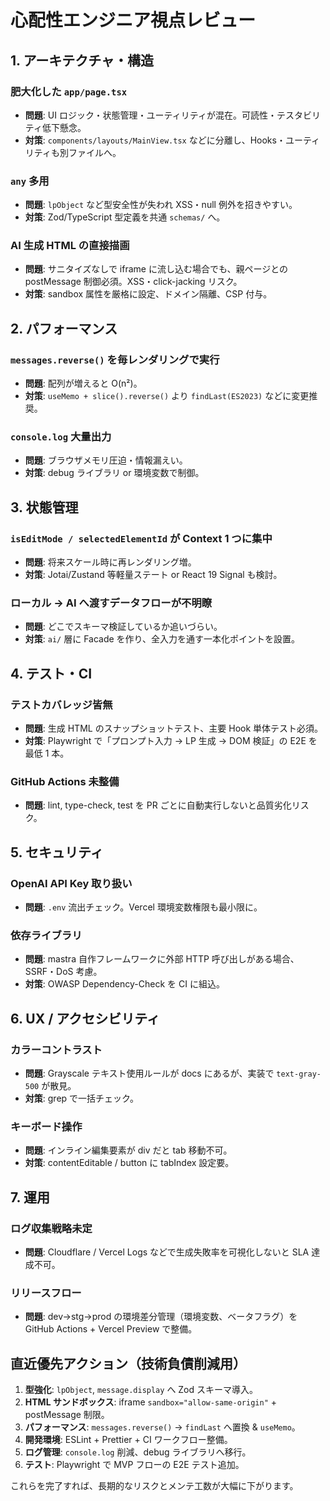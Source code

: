 # 心配性エンジニア視点レビュー

## 1. アーキテクチャ・構造

### 肥大化した `app/page.tsx`
- **問題**: UI ロジック・状態管理・ユーティリティが混在。可読性・テスタビリティ低下懸念。
- **対策**: `components/layouts/MainView.tsx` などに分離し、Hooks・ユーティリティも別ファイルへ。

### `any` 多用
- **問題**: `lpObject` など型安全性が失われ XSS・null 例外を招きやすい。
- **対策**: Zod/TypeScript 型定義を共通 `schemas/` へ。

### AI 生成 HTML の直接描画
- **問題**: サニタイズなしで iframe に流し込む場合でも、親ページとの postMessage 制御必須。XSS・click-jacking リスク。
- **対策**: sandbox 属性を厳格に設定、ドメイン隔離、CSP 付与。

## 2. パフォーマンス

### `messages.reverse()` を毎レンダリングで実行
- **問題**: 配列が増えると O(n²)。
- **対策**: `useMemo + slice().reverse()` より `findLast(ES2023)` などに変更推奨。

### `console.log` 大量出力
- **問題**: ブラウザメモリ圧迫・情報漏えい。
- **対策**: debug ライブラリ or 環境変数で制御。

## 3. 状態管理

### `isEditMode / selectedElementId` が Context 1 つに集中
- **問題**: 将来スケール時に再レンダリング増。
- **対策**: Jotai/Zustand 等軽量ステート or React 19 Signal も検討。

### ローカル → AI へ渡すデータフローが不明瞭
- **問題**: どこでスキーマ検証しているか追いづらい。
- **対策**: `ai/` 層に Facade を作り、全入力を通す一本化ポイントを設置。

## 4. テスト・CI

### テストカバレッジ皆無
- **問題**: 生成 HTML のスナップショットテスト、主要 Hook 単体テスト必須。
- **対策**: Playwright で「プロンプト入力 → LP 生成 → DOM 検証」の E2E を最低 1 本。

### GitHub Actions 未整備
- **問題**: lint, type-check, test を PR ごとに自動実行しないと品質劣化リスク。

## 5. セキュリティ

### OpenAI API Key 取り扱い
- **問題**: `.env` 流出チェック。Vercel 環境変数権限も最小限に。

### 依存ライブラリ
- **問題**: mastra 自作フレームワークに外部 HTTP 呼び出しがある場合、SSRF・DoS 考慮。
- **対策**: OWASP Dependency-Check を CI に組込。

## 6. UX / アクセシビリティ

### カラーコントラスト
- **問題**: Grayscale テキスト使用ルールが docs にあるが、実装で `text-gray-500` が散見。
- **対策**: grep で一括チェック。

### キーボード操作
- **問題**: インライン編集要素が div だと tab 移動不可。
- **対策**: contentEditable / button に tabIndex 設定要。

## 7. 運用

### ログ収集戦略未定
- **問題**: Cloudflare / Vercel Logs などで生成失敗率を可視化しないと SLA 達成不可。

### リリースフロー
- **問題**: dev→stg→prod の環境差分管理（環境変数、ベータフラグ）を GitHub Actions + Vercel Preview で整備。

## 直近優先アクション（技術負債削減用）

1. **型強化**: `lpObject`, `message.display` へ Zod スキーマ導入。
2. **HTML サンドボックス**: iframe `sandbox="allow-same-origin"` + postMessage 制限。
3. **パフォーマンス**: `messages.reverse()` → `findLast` へ置換 & `useMemo`。
4. **開発環境**: ESLint + Prettier + CI ワークフロー整備。
5. **ログ管理**: `console.log` 削減、debug ライブラリへ移行。
6. **テスト**: Playwright で MVP フローの E2E テスト追加。

これらを完了すれば、長期的なリスクとメンテ工数が大幅に下がります。

